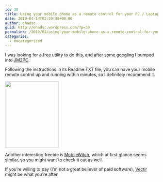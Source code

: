 ```yaml
---
id: 30
title: Using your mobile phone as a remote control for your PC / Laptop (via Bluetooth)
date: 2010-04-14T02:59:38+00:00
author: ohadsc
guid: http://ohadsc.wordpress.com/?p=30
permalink: /2010/04/using-your-mobile-phone-as-a-remote-control-for-your-pc-laptop-via-bluetooth/
categories:
  - Uncategorized
---
```

I was looking for a free utility to do this, and after some googling I bumped into [JM2PC](https://sourceforge.net/projects/jm2pc/).

Following the instructions in its Readme.TXT file, you can have your mobile remote control up and running within minutes, so I definitely recommend it.

<img class="alignnone" src="http://www.mobilesbuddy.com/softwares/series%2080/JM2PC-Java-Mobile-to-PC.gif" alt="" width="176" height="220" />

Another interesting freebie is [MobileWitch](http://www.mobilewitch.com/Mobilewitch-Bluetooth-Remote-Control_software_details_2.htm), which at first glance seems similar, so you might want to check it out as well.

If you&#8217;re willing to pay (I&#8217;m not a great believer of paid software), [Vectir](http://www.vectir.com) might be what you&#8217;re after.